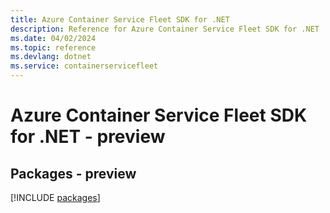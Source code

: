 ```yaml
---
title: Azure Container Service Fleet SDK for .NET
description: Reference for Azure Container Service Fleet SDK for .NET
ms.date: 04/02/2024
ms.topic: reference
ms.devlang: dotnet
ms.service: containerservicefleet
---
```

# Azure Container Service Fleet SDK for .NET - preview
## Packages - preview
[!INCLUDE [packages](container-service-fleet-index.md)]